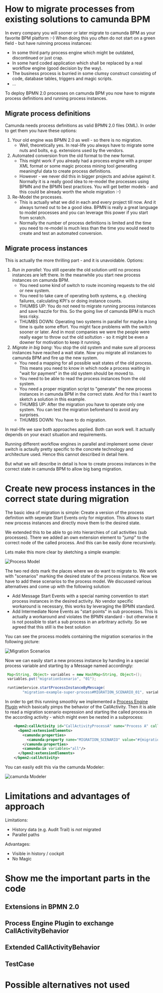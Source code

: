 # How to migrate processes from existing solutions to camunda BPM

In every company you will sooner or later migrate to camunda BPM as your favorite BPM platform :-) When doing this you often do not start on a green field - but have ruinning process instances:
* In some third party process engine which might be outdated, discontinued or just crap.
* In some hard coded application which shall be replaced by a real workflow engine (good decision by the way).
* The business process is burried in  some clumsy construct consisting of code, database tables, triggers and magic scripts.
* ...

To deploy BPMN 2.0 processes on camunda BPM you now have to migrate process definitions and running process instances. 

## Migrate process definitions

Camunda needs process definitions as valid BPMN 2.0 files (XML). In order to get them you have these options:

1. Your old engine was BPMN 2.0 as well - so there is no migration.
   * Well, theoretically yes. In real-life you always have to migrate some nuts and bolts, e.g. extensions used by the vendors.
2. Automated conversion from the old format to the new format.
   * This might work if you already had a process engine with a proper XML format or some magic process mining tool generating meaningful data to create process definitions.
   * However - we never did this in bigger projects and advise against it. Normally it is a really good idea to re-model the processes using BPMN and the BPMN best practices. You will get better models - and this could be already worth the whole migration :-)
3. Re-Model the processes.
   * This is actually what we did in each and every project till now. And it always turned out to be a good idea. BPMN is really a great language to model processes and you can leverage this power if you start from scratch.
   * Normally the number of process definitions is limited and the time you need to re-model is much less than the time you would need to create and test an automated conversion.


## Migrate process instances

This is actually the more thrilling part - and it is unavoidable. Options:

1. *Run in parallel*: You still operate the old solution until no process instances are left there. In the meanwhile you start new process instances on camunda BPM. 
   * You need some kind of switch to route incoming requests to the old or new system.
   * You need to take care of operating both systems, e.g. checking failures, calculating KPI's or doing instance counts.
   * THUMBS UP: You do not need to migrate running process instances and save hazzle for this. So the going live of camunda BPM is much less risky.
   * THUMBS DOWN: Operating two systems in parallel for maybe a long time is quite some effort. You might face problems with the switch sooner or later. And in most companies we were the people were really eager to throw out the old soltution - so it might be even a downer for motivation to keep it running.
2. *Migrate in big bang*: You stop the old system and make sure all process instances have reached a wait state. Now you migrate all instances to camunda BPM and fire up the new system. 
   * You need a mapping for all possible wait states of the old process. This means you need to know in which node a process waiting in "wait for payment" in the old system should be moved to.
   * You need to be able to read the process instances from the old system.
   * You need a proper migration script to "generate" the new process instances in camunda BPM in the correct state. And for this I want to sketch a solution in this example.
   * THUMBS UP: After the migration you have to operate only one system. You can test the migration beforehand to avoid any surprises.
   * THUMBS DOWN: You have to do migration.
   
In real-life we saw both approaches applied. Both can work well. It actually depends on your exact situation and requirements.

Running different workflow engines in parallel and implement some clever switch is actaully pretty specific to the concrete technology and architecture used. Hence this cannot described in detail here.

But what we will describe in detail is how to create process instances in the correct state in camunda BPM to allow big bang migration.



# Create new process instances in the correct state during migration

The basic idea of migration is simple: Create a version of the process definition with seperate Start Events only for migration. This allows to start new process instances and directly move them to the desired state.

We extended this to be able to go into hierarchies of call activities (sub processes). There we added an own extension element to "jump" to the correct node of the called process. And this can be easily done recursively. 

Lets make this more clear by sketching a simple example:

![Process Model][1]

The two red dots mark the places where we do want to migrate to. We work with "scenarios" marking the desired state of the process instance. Now we have to add these scenarios to the process model. We discussed various alternatives and come up with the following solution:

* Add Message Start Events with a special naming convention to start process instances in the desired activity. *No* vendor specific workaround is necessary, this works by leveraging the BPMN standard.
* Add Intermediate None Events as "start points" in sub processes. This is actually a workaround and violates the BPMN standard - but otherwise it is not possible to start a sub process in an arbritrary activity. So we agreed that this still is the best solution

You can see the process models containing the migration scenarios in the following picture:

![Migration Scenarios][2]

Now we can easily start a new process instance by handing in a special process variable and starting by a Message named accordingly:

```java
 Map<String, Object> variables = new HashMap<String, Object>();
 variables.put("migrationScenario", "01");

 runtimeService.startProcessInstanceByMessage(
        "migration-example-super-process#MIGRATION_SCENARIO_01", variables);
```

In order to get this running smoothly we implemented a [Process Engine Plugin](http://docs.camunda.org/latest/guides/user-guide/#process-engine-process-engine-plugins) which basically pimps the behavior of the CallActivity. Then it is able to read a migration scenario expression and starting the called process in the according activity - which might even be nested in a subprocess:

```xml
    <bpmn2:callActivity id="CallActivityProcessA" name="Process A" calledElement="migration-example-process-a">
      <bpmn2:extensionElements>
        <camunda:properties>
          <camunda:property name="MIGRATION_SCENARIO" value="#{migrationScenario}"/>
        </camunda:properties>
        <camunda:in variables="all"/>
      </bpmn2:extensionElements>
    </bpmn2:callActivity>
```

You can easily edit this via the camunda Modeler: 

![camunda Modeler][3]




# Limitations and advantages of approach

Limitations:
* History data (e.g. Audit Trail) is *not* migrated
* Parallel paths

Advantages:
* Visible in history / cockpit
* No Magic



# Show me the important parts in the code


## Extensions in BPMN 2.0 

## Process Engine Plugin to exchange CallActivityBehavior

## Extended CallActivityBehavior

## TestCase


# Possible alternatives not used


[1]: https://raw.github.com/camunda/camunda-consulting/master/snippets/migrate-third-party-to-camunda/docs/example-process.png
[2]: https://raw.github.com/camunda/camunda-consulting/master/snippets/migrate-third-party-to-camunda/docs/migration-scenarios.png
[3]: https://raw.github.com/camunda/camunda-consulting/master/snippets/migrate-third-party-to-camunda/docs/migration-extension-in-modeler.png
